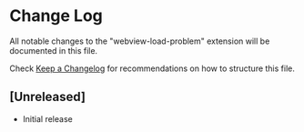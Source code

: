 # Change Log

All notable changes to the "webview-load-problem" extension will be documented in this file.

Check [Keep a Changelog](http://keepachangelog.com/) for recommendations on how to structure this file.

## [Unreleased]

- Initial release
